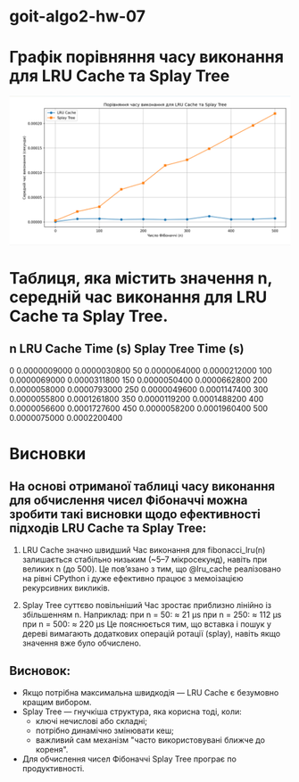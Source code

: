# goit-algo2-hw-07


# Графік порівняння часу виконання для LRU Cache та Splay Tree
![alt text](Screenshot.png)

# Таблиця, яка містить значення n, середній час виконання для LRU Cache та Splay Tree. 

n          LRU Cache Time (s)     Splay Tree Time (s)   
------------------------------------------------------
0          0.0000009000           0.0000030800
50         0.0000064000           0.0000212000
100        0.0000069000           0.0000311800
150        0.0000050400           0.0000662800
200        0.0000058000           0.0000793000
250        0.0000049600           0.0001147400
300        0.0000055800           0.0001261800
350        0.0000119200           0.0001488200
400        0.0000056600           0.0001727600
450        0.0000058200           0.0001960400
500        0.0000075000           0.0002200400


# Висновки
## На основі отриманої таблиці часу виконання для обчислення чисел Фібоначчі можна зробити такі висновки щодо ефективності підходів LRU Cache та Splay Tree:

1. LRU Cache значно швидший
Час виконання для fibonacci_lru(n) залишається стабільно низьким (~5–7 мікросекунд), навіть при великих n (до 500).
Це пов’язано з тим, що @lru_cache реалізовано на рівні CPython і дуже ефективно працює з мемоізацією рекурсивних викликів.

2. Splay Tree суттєво повільніший
Час зростає приблизно лінійно із збільшенням n.
Наприклад:
  при n = 50: ≈ 21 μs
  при n = 250: ≈ 112 μs
  при n = 500: ≈ 220 μs
Це пояснюється тим, що вставка і пошук у дереві вимагають додаткових операцій ротації (splay), навіть якщо значення вже було обчислено.

## Висновок:
- Якщо потрібна максимальна швидкодія — LRU Cache є безумовно кращим вибором.
- Splay Tree — гнучкіша структура, яка корисна тоді, коли:
  * ключі нечислові або складні;
  * потрібно динамічно змінювати кеш;
  * важливий сам механізм "часто використовувані ближче до кореня".
- Для обчислення чисел Фібоначчі Splay Tree програє по продуктивності.


